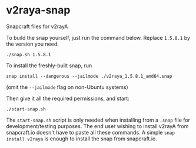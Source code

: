 # v2raya-snap
Snapcraft files for v2rayA

To build the snap yourself, just run the command below. Replace `1.5.8.1` by the version you need.
```
./snap.sh 1.5.8.1
```

To install the freshly-built snap, run
```
snap install --dangerous --jailmode ./v2raya_1.5.8.1_amd64.snap
```
(omit the `--jailmode` flag on non-Ubuntu systems)


Then give it all the required  permissions, and start:
```
./start-snap.sh
```

The `start-snap.sh` script is only needed when installing from a `.snap` file for development/testing purposes. The end user wishing to install v2rayA from snapcraft.io doesn't have to paste all these commands. A simple `snap install v2raya` is enough to install the snap from snapcraft.io.
